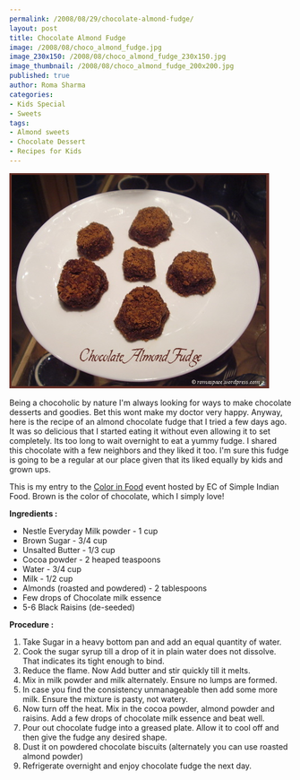 ```yaml
--- 
permalink: /2008/08/29/chocolate-almond-fudge/
layout: post
title: Chocolate Almond Fudge
image: /2008/08/choco_almond_fudge.jpg
image_230x150: /2008/08/choco_almond_fudge_230x150.jpg
image_thumbnail: /2008/08/choco_almond_fudge_200x200.jpg
published: true
author: Roma Sharma
categories: 
- Kids Special
- Sweets
tags:
- Almond sweets
- Chocolate Dessert
- Recipes for Kids
---
```

<a href="/2008/08/choco_almond_fudge.jpg"><img class="alignnone size-full wp-image-556" src="/2008/08/choco_almond_fudge.jpg" alt="" width="464" height="384" /></a>

Being a chocoholic by nature I'm always looking for ways to make chocolate desserts and goodies. Bet this wont make my doctor very happy. Anyway, here is the recipe of an almond chocolate fudge that I tried a few days ago. It was so delicious that I started eating it without even allowing it to set completely. Its too long to wait overnight to eat a yummy fudge. I shared this chocolate with a few neighbors and they liked it too. I'm sure this fudge is going to be a regular at our place given that its liked equally by kids and grown ups.

This is my entry to the <a href="http://simpleindianfood.blogspot.com/2008/07/wyfcolour-in-food-event_30.html">Color in Food</a> event hosted by EC of Simple Indian Food. Brown is the color of chocolate, which I simply love!

<strong>Ingredients :</strong>
<ul>
	<li>Nestle Everyday Milk powder - 1 cup</li>
	<li>Brown Sugar - 3/4 cup</li>
	<li>Unsalted Butter - 1/3 cup</li>
	<li>Cocoa powder - 2 heaped teaspoons</li>
	<li>Water - 3/4 cup</li>
	<li>Milk - 1/2 cup</li>
	<li>Almonds (roasted and powdered) - 2 tablespoons</li>
	<li>Few drops of Chocolate milk essence</li>
	<li>5-6 Black Raisins (de-seeded)</li>
</ul>
<strong>Procedure :</strong>
<ol>
	<li>Take Sugar in a heavy bottom pan and add an equal quantity of water.</li>
	<li>Cook the sugar syrup till a drop of it in plain water does not dissolve. That indicates its tight enough to bind.</li>
	<li>Reduce the flame. Now Add butter and stir quickly till it melts.</li>
	<li>Mix in milk powder and milk alternately. Ensure no lumps are formed.</li>
	<li>In case you find the consistency unmanageable then add some more milk. Ensure the mixture is pasty, not watery.</li>
	<li>Now turn off the heat. Mix in the cocoa powder, almond powder and raisins. Add a few drops of chocolate milk essence and beat well.</li>
	<li>Pour out chocolate fudge into a greased plate. Allow it to cool off and then give the fudge any desired shape.</li>
	<li>Dust it on powdered chocolate biscuits (alternately you can use roasted almond powder)</li>
	<li>Refrigerate overnight and enjoy chocolate fudge the next day.</li>
</ol>
